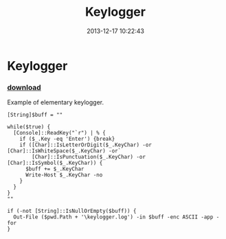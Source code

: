 ﻿---
pid:            4707
parent:         0
children:       
poster:         greg zakharov
title:          Keylogger
date:           2013-12-17 10:22:43
description:    Example of elementary keylogger.
format:         posh
---

# Keylogger

### [download](4707.ps1)  

Example of elementary keylogger.

```posh
[String]$buff = ""

while($true) {
  [Console]::ReadKey("`r") | % {
    if ($_.Key -eq 'Enter') {break}
    if ([Char]::IsLetterOrDigit($_.KeyChar) -or [Char]::IsWhiteSpace($_.KeyChar) -or`
        [Char]::IsPunctuation($_.KeyChar) -or [Char]::IsSymbol($_.KeyChar)) {
      $buff += $_.KeyChar
      Write-Host $_.KeyChar -no
    }
  }
}
""

if (-not [String]::IsNullOrEmpty($buff)) {
  Out-File ($pwd.Path + '\keylogger.log') -in $buff -enc ASCII -app -for
}
```
